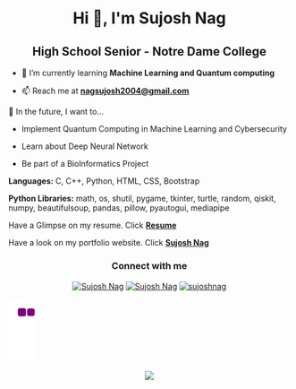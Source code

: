 <h1 align="center">Hi 👋, I'm Sujosh Nag</h1>
<h2 align="center">High School Senior - Notre Dame College</h2>

- 🌱 I’m currently learning **Machine Learning and Quantum computing**

- 📫 Reach me at **nagsujosh2004@gmail.com**

🎯 In the future, I want to...

- Implement Quantum Computing in Machine Learning and Cybersecurity

- Learn about Deep Neural Network

- Be part of a BioInformatics Project

**Languages:** C, C++, Python, HTML, CSS, Bootstrap

**Python Libraries:** math, os, shutil, pygame, tkinter, turtle, random, qiskit, numpy, beautifulsoup, pandas, pillow, pyautogui, mediapipe

Have a Glimpse on my resume. Click <a href="https://drive.google.com/file/d/1fA4EWYFngh6SGOxEc_usrJKa0qvU5ghC/view?usp=sharing" target="_blank">**Resume**</a>

Have a look on my portfolio website. Click <a href="https://sujoshnag.netlify.app" target="_blank">**Sujosh Nag**</a>

<h3 align="center">Connect with me</h3>
<p align='center'>
<a href="https://www.linkedin.com/in/sujoshnag/" target="_blank"><img align="center" src="https://simpleicons.org/icons/linkedin.svg" alt="Sujosh Nag" height="30" width="40" /></a>
<a href="https://www.facebook.com/sujosh.nag.9" target="_blank"><img align="center" src="https://simpleicons.org/icons/facebook.svg" alt="Sujosh Nag" height="30" width="40" /></a>
<a href="https://www.instagram.com/sujoshnag/" target="_blank"><img align="center" src="https://simpleicons.org/icons/instagram.svg" alt="sujoshnag" height="30" width="40" /></a>

</p>


![snake gif](https://github.com/nagsujosh/nagsujosh/blob/output/github-contribution-grid-snake.gif)


<div align="center">


<img align="center" src="https://github-readme-stats.vercel.app/api/top-langs/?username=nagsujosh&theme=radical&layout=compact" />


</div>


